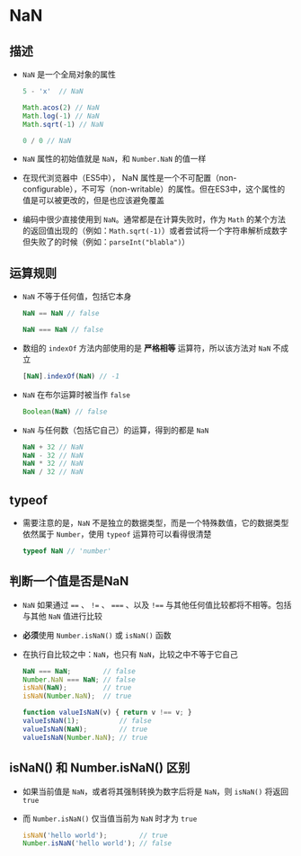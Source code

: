 # NaN

## 描述

+ `NaN` 是一个全局对象的属性

    ```js
    5 - 'x'  // NaN

    Math.acos(2) // NaN
    Math.log(-1) // NaN
    Math.sqrt(-1) // NaN

    0 / 0 // NaN
    ```

+ `NaN` 属性的初始值就是 `NaN`，和 `Number.NaN` 的值一样

+ 在现代浏览器中（ES5中）， NaN 属性是一个不可配置（non-configurable），不可写（non-writable）的属性。但在ES3中，这个属性的值是可以被更改的，但是也应该避免覆盖

+ 编码中很少直接使用到 `NaN`。通常都是在计算失败时，作为 `Math` 的某个方法的返回值出现的（例如：`Math.sqrt(-1)`）或者尝试将一个字符串解析成数字但失败了的时候（例如：`parseInt("blabla")`）

## 运算规则

+ `NaN` 不等于任何值，包括它本身

    ```js
    NaN == NaN // false

    NaN === NaN // false
    ```

+ 数组的 `indexOf` 方法内部使用的是 **严格相等** 运算符，所以该方法对 `NaN` 不成立

    ```js
    [NaN].indexOf(NaN) // -1
    ```

+ `NaN` 在布尔运算时被当作 `false`

    ```js
    Boolean(NaN) // false
    ```

+ `NaN` 与任何数（包括它自己）的运算，得到的都是 `NaN`

    ```js
    NaN + 32 // NaN
    NaN - 32 // NaN
    NaN * 32 // NaN
    NaN / 32 // NaN
    ```

## typeof

+ 需要注意的是，`NaN` 不是独立的数据类型，而是一个特殊数值，它的数据类型依然属于 `Number`，使用 `typeof` 运算符可以看得很清楚

    ```js
    typeof NaN // 'number'
    ```

## 判断一个值是否是NaN

+ `NaN` 如果通过 `==` 、 `!=` 、 `===` 、以及 `!==` 与其他任何值比较都将不相等。包括与其他 `NaN` 值进行比较

+ **必须**使用 `Number.isNaN()` 或 `isNaN()` 函数

+ 在执行自比较之中：`NaN`，也只有 `NaN`，比较之中不等于它自己

    ```js
    NaN === NaN;        // false
    Number.NaN === NaN; // false
    isNaN(NaN);         // true
    isNaN(Number.NaN);  // true

    function valueIsNaN(v) { return v !== v; }
    valueIsNaN(1);          // false
    valueIsNaN(NaN);        // true
    valueIsNaN(Number.NaN); // true
    ```

## isNaN() 和 Number.isNaN() 区别

+ 如果当前值是 `NaN`，或者将其强制转换为数字后将是 `NaN`，则 `isNaN()` 将返回 `true`

+ 而 `Number.isNaN()` 仅当值当前为 `NaN` 时才为 `true`&#x20;

    ```js
    isNaN('hello world');        // true
    Number.isNaN('hello world'); // false
    ```
